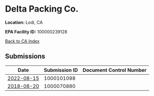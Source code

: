 # Delta Packing Co.

**Location:** Lodi, CA

**EPA Facility ID:** 100000239128

[Back to CA Index](../../index.md)

## Submissions

| Date | Submission ID | Document Control Number |
|------|--------------|-------------------------|
| [2022-08-15](submissions/1000101098.md) | 1000101098 |  |
| [2018-08-20](submissions/1000070880.md) | 1000070880 |  |
